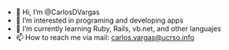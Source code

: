 - 👋 Hi, I’m @CarlosDVargas
- 👀 I’m interested in programing and developing apps
- 🌱 I’m currently learning Ruby, Rails, vb.net, and other languajes
- 📫 How to reach me via mail: carlos.vargas@ucrso.info

<!---
CarlosDVargas/CarlosDVargas is a ✨ special ✨ repository because its `README.md` (this file) appears on your GitHub profile.
You can click the Preview link to take a look at your changes.
--->
